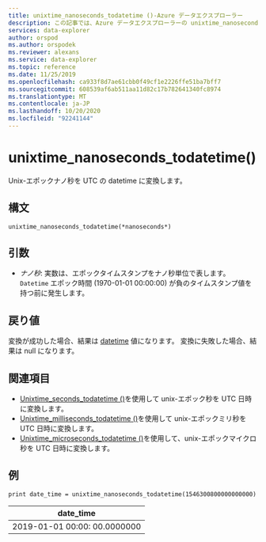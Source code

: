 ```yaml
---
title: unixtime_nanoseconds_todatetime ()-Azure データエクスプローラー
description: この記事では、Azure データエクスプローラーの unixtime_nanoseconds_todatetime () について説明します。
services: data-explorer
author: orspod
ms.author: orspodek
ms.reviewer: alexans
ms.service: data-explorer
ms.topic: reference
ms.date: 11/25/2019
ms.openlocfilehash: ca933f8d7ae61cbb0f49cf1e2226ffe51ba7bff7
ms.sourcegitcommit: 608539af6ab511aa11d82c17b782641340fc8974
ms.translationtype: MT
ms.contentlocale: ja-JP
ms.lasthandoff: 10/20/2020
ms.locfileid: "92241144"
---
```

# <a name="unixtime_nanoseconds_todatetime"></a>unixtime_nanoseconds_todatetime()

Unix-エポックナノ秒を UTC の datetime に変換します。

## <a name="syntax"></a>構文

`unixtime_nanoseconds_todatetime(*nanoseconds*)`

## <a name="arguments"></a>引数

* *ナノ秒*: 実数は、エポックタイムスタンプをナノ秒単位で表します。 `Datetime` エポック時間 (1970-01-01 00:00:00) が負のタイムスタンプ値を持つ前に発生します。

## <a name="returns"></a>戻り値

変換が成功した場合、結果は [datetime](./scalar-data-types/datetime.md) 値になります。 変換に失敗した場合、結果は null になります。

## <a name="see-also"></a>関連項目

* [Unixtime_seconds_todatetime ()](unixtime-seconds-todatetimefunction.md)を使用して unix-エポック秒を UTC 日時に変換します。
* [Unixtime_milliseconds_todatetime ()](unixtime-milliseconds-todatetimefunction.md)を使用して unix-エポックミリ秒を UTC 日時に変換します。
* [Unixtime_microseconds_todatetime ()](unixtime-microseconds-todatetimefunction.md)を使用して、unix-エポックマイクロ秒を UTC 日時に変換します。

## <a name="example"></a>例

<!-- csl: https://help.kusto.windows.net/Samples  -->
```kusto
print date_time = unixtime_nanoseconds_todatetime(1546300800000000000)
```

|date_time|
|---|
|2019-01-01 00:00: 00.0000000|
